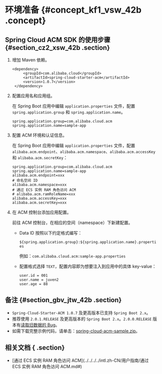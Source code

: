# 环境准备 {#concept_kf1_vsw_42b .concept}

## Spring Cloud ACM SDK 的使用步骤 {#section_cz2_xsw_42b .section}

1.  增加 Maven 依赖。

    ```
    <dependency>
         <groupId>com.alibaba.cloud</groupId>
         <artifactId>spring-cloud-starter-acm</artifactId>
         <version>1.0.7</version>
     </dependency>
    
    ```

2.  配置应用名和应用组。

    在 Spring Boot 应用中编辑 `application.properties` 文件，配置 `spring.application.group` 和 `spring.application.name`。

    ```
    spring.application.group=com.alibaba.cloud.acm
    spring.application.name=sample-app
    ```

3.  配置 ACM 环境和认证信息。

    在 Spring Boot 应用中编辑 `application.properties` 文件，配置 `alibaba.acm.endpoint`、`alibaba.acm.namespace`、`alibaba.acm.accessKey` 和 `alibaba.acm.secretKey`：

    ```
    spring.application.group=com.alibaba.cloud.acm
    spring.application.name=sample-app
    alibaba.acm.endpoint=xxx
    # 命名空间 ID
    alibaba.acm.namespace=xxx
    # 通过 ECS 实例 RAM 角色访问 ACM
    # alibaba.acm.ramRoleName=xxx
    alibaba.acm.accessKey=xxx
    alibaba.acm.secretKey=xxx
    ```

4.  在 ACM 控制台添加应用配置。

    前往 ACM 控制台，在相应的空间（namespace）下新建配置。

    -   Data ID 按照以下约定格式编写：

        `${spring.application.group}:${spring.application.name}.properties`

        例如：`com.alibaba.cloud.acm:sample-app.properties`

    -   配置格式选择 `TEXT`，配置内容即为想要注入到应用中的具体 key-value：

        ```
        user.id = 001
        user.name = juven2
        user.age = 88
        ```


## 备注 {#section_gbv_jtw_42b .section}

-   `Spring-Cloud-Starter-ACM 1.0.7` 及更高版本已支持 `Spring Boot 2.x`。
-   推荐使用 `2.0.1.RELEASE` 及更高版本的 `Spring Boot 2.x`。`2.0.0.RELEASE` 版本有[读取旧数据的 Bug](https://github.com/spring-projects/spring-boot/issues/12451)。
-   如需下载完整示例代码，请单击：[spring-cloud-acm-sample.zip](https://acm-public.oss-cn-hangzhou.aliyuncs.com/sample/spring-cloud-acm-sample.zip)。

## 相关文档 { .section}

-   [通过 ECS 实例 RAM 角色访问 ACM](../../../../intl.zh-CN/用户指南/通过 ECS 实例 RAM 角色访问 ACM.md#)

